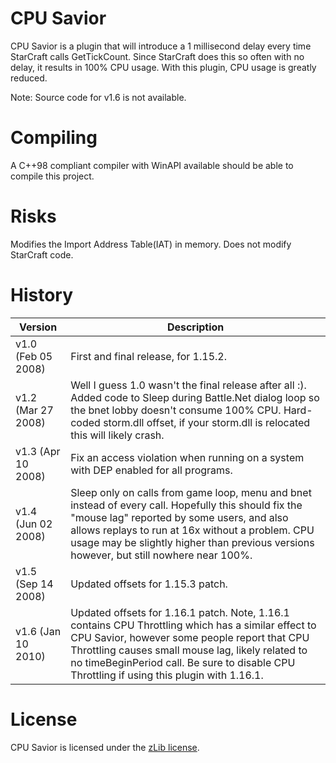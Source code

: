 CPU Savior
=========
CPU Savior is a plugin that will introduce a 1 millisecond delay every time StarCraft calls GetTickCount. Since StarCraft does this so
often with no delay, it results in 100% CPU usage. With this plugin, CPU usage is greatly reduced.

Note: Source code for v1.6 is not available.

Compiling
=========
A C++98 compliant compiler with WinAPI available should be able to compile this project.

Risks
=========
Modifies the Import Address Table(IAT) in memory. Does not modify StarCraft code.

History
=========
Version				| Description
------------------- | -------------
v1.0 (Feb 05 2008)	| First and final release, for 1.15.2.
v1.2 (Mar 27 2008)  | Well I guess 1.0 wasn't the final release after all :). Added code to Sleep during Battle.Net dialog loop so the bnet lobby doesn't consume 100% CPU. Hard-coded storm.dll offset, if your storm.dll is relocated this will likely crash.
v1.3 (Apr 10 2008)	| Fix an access violation when running on a system with DEP enabled for all programs.
v1.4 (Jun 02 2008)	| Sleep only on calls from game loop, menu and bnet instead of every call. Hopefully this should fix the "mouse lag" reported by some users, and also allows replays to run at 16x without a problem. CPU usage may be slightly higher than previous versions however, but still nowhere near 100%.
v1.5 (Sep 14 2008)	| Updated offsets for 1.15.3 patch.
v1.6 (Jan 10 2010)	| Updated offsets for 1.16.1 patch. Note, 1.16.1 contains CPU Throttling which has a similar effect to CPU Savior, however some people report that CPU Throttling causes small mouse lag, likely related to no timeBeginPeriod call. Be sure to disable CPU Throttling if using this plugin with 1.16.1.

License
=========
CPU Savior is licensed under the [zLib license](https://github.com/xboi209/CPU-Savior/blob/master/LICENSE.md).
